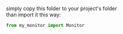 simply copy this folder to your project's folder  
than import it this way:
```python
from my_monitor import Monitor
```
